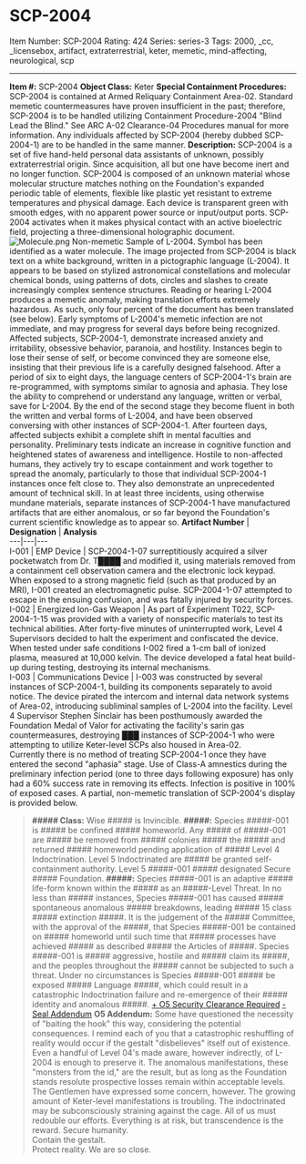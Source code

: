 # SCP-2004
Item Number: SCP-2004
Rating: 424
Series: series-3
Tags: 2000, _cc, _licensebox, artifact, extraterrestrial, keter, memetic, mind-affecting, neurological, scp

---

**Item #:** SCP-2004
**Object Class:** Keter
**Special Containment Procedures:** SCP-2004 is contained at Armed Reliquary Containment Area-02. Standard memetic countermeasures have proven insufficient in the past; therefore, SCP-2004 is to be handled utilizing Containment Procedure-2004 "Blind Lead the Blind." See ARC A-02 Clearance-04 Procedures manual for more information. Any individuals affected by SCP-2004 (hereby dubbed SCP-2004-1) are to be handled in the same manner.
**Description:** SCP-2004 is a set of five hand-held personal data assistants of unknown, possibly extraterrestrial origin. Since acquisition, all but one have become inert and no longer function. SCP-2004 is composed of an unknown material whose molecular structure matches nothing on the Foundation's expanded periodic table of elements, flexible like plastic yet resistant to extreme temperatures and physical damage. Each device is transparent green with smooth edges, with no apparent power source or input/output ports. SCP-2004 activates when it makes physical contact with an active bioelectric field, projecting a three-dimensional holographic document.
![Molecule.png](https://scp-wiki.wdfiles.com/local--files/scp-2004/Molecule.png)
Non-memetic Sample of L-2004. Symbol has been identified as a water molecule.
The image projected from SCP-2004 is black text on a white background, written in a pictographic language (L-2004). It appears to be based on stylized astronomical constellations and molecular chemical bonds, using patterns of dots, circles and slashes to create increasingly complex sentence structures. Reading or hearing L-2004 produces a memetic anomaly, making translation efforts extremely hazardous. As such, only four percent of the document has been translated (see below).
Early symptoms of L-2004's memetic infection are not immediate, and may progress for several days before being recognized. Affected subjects, SCP-2004-1, demonstrate increased anxiety and irritability, obsessive behavior, paranoia, and hostility. Instances begin to lose their sense of self, or become convinced they are someone else, insisting that their previous life is a carefully designed falsehood. After a period of six to eight days, the language centers of SCP-2004-1's brain are re-programmed, with symptoms similar to agnosia and aphasia. They lose the ability to comprehend or understand any language, written or verbal, save for L-2004. By the end of the second stage they become fluent in both the written and verbal forms of L-2004, and have been observed conversing with other instances of SCP-2004-1.
After fourteen days, affected subjects exhibit a complete shift in mental faculties and personality. Preliminary tests indicate an increase in cognitive function and heightened states of awareness and intelligence. Hostile to non-affected humans, they actively try to escape containment and work together to spread the anomaly, particularly to those that individual SCP-2004-1 instances once felt close to. They also demonstrate an unprecedented amount of technical skill. In at least three incidents, using otherwise mundane materials, separate instances of SCP-2004-1 have manufactured artifacts that are either anomalous, or so far beyond the Foundation's current scientific knowledge as to appear so.
**Artifact Number** | **Designation** | **Analysis**  
---|---|---  
I-001 | EMP Device | SCP-2004-1-07 surreptitiously acquired a silver pocketwatch from Dr. T████ and modified it, using materials removed from a containment cell observation camera and the electronic lock keypad. When exposed to a strong magnetic field (such as that produced by an MRI), I-001 created an electromagnetic pulse. SCP-2004-1-07 attempted to escape in the ensuing confusion, and was fatally injured by security forces.  
I-002 | Energized Ion-Gas Weapon | As part of Experiment T022, SCP-2004-1-15 was provided with a variety of nonspecific materials to test its technical abilities. After forty-five minutes of uninterrupted work, Level 4 Supervisors decided to halt the experiment and confiscated the device. When tested under safe conditions I-002 fired a 1-cm ball of ionized plasma, measured at 10,000 kelvin. The device developed a fatal heat build-up during testing, destroying its internal mechanisms.  
I-003 | Communications Device | I-003 was constructed by several instances of SCP-2004-1, building its components separately to avoid notice. The device pirated the intercom and internal data network systems of Area-02, introducing subliminal samples of L-2004 into the facility. Level 4 Supervisor Stephen Sinclair has been posthumously awarded the Foundation Medal of Valor for activating the facility's sarin gas countermeasures, destroying ███ instances of SCP-2004-1 who were attempting to utilize Keter-level SCPs also housed in Area-02.  
Currently there is no method of treating SCP-2004-1 once they have entered the second "aphasia" stage. Use of Class-A amnestics during the preliminary infection period (one to three days following exposure) has only had a 60% success rate in removing its effects. Infection is positive in 100% of exposed cases.
A partial, non-memetic translation of SCP-2004's display is provided below.
> **##### Class:** Wise ##### is Invincible.
> **#####:** Species #####-001 is ##### be confined ##### homeworld. Any ##### of #####-001 are ##### be removed from ##### colonies ##### the ##### and returned ##### homeworld pending application of ##### Level 4 Indoctrination. Level 5 Indoctrinated are ##### be granted self-containment authority. Level 5 #####-001 ##### designated Secure ##### Foundation.
> **#####:** Species #####-001 is an adaptive ##### life-form known within the ##### as an #####-Level Threat. In no less than ##### instances, Species #####-001 has caused ##### spontaneous anomalous ##### breakdowns, leading ##### 15 class ##### extinction #####. It is the judgement of the ##### Committee, with the approval of the #####, that Species #####-001 be contained on ##### homeworld until such time that ##### processes have achieved ##### as described ##### the Articles of #####. Species #####-001 is ##### aggressive, hostile and ##### claim its #####, and the peoples throughout the ##### cannot be subjected to such a threat. Under no circumstances is Species #####-001 ##### be exposed ##### Language #####, which could result in a catastrophic Indoctrination failure and re-emergence of their ##### identity and anomalous #####.
[\+ O5 Security Clearance Required](javascript:;)
[\- Seal Addendum](javascript:;)
> **O5 Addendum:** Some have questioned the necessity of "baiting the hook" this way, considering the potential consequences. I remind each of you that a catastrophic reshuffling of reality would occur if the gestalt "disbelieves" itself out of existence. Even a handful of Level 04's made aware, however indirectly, of L-2004 is enough to preserve it. The anomalous manifestations, these "monsters from the id," are the result, but as long as the Foundation stands resolute prospective losses remain within acceptable levels.
> The Gentlemen have expressed some concern, however. The growing amount of Keter-level manifestations is troubling. The indoctrinated may be subconsciously straining against the cage. All of us must redouble our efforts. Everything is at risk, but transcendence is the reward.
> Secure humanity.  
>  Contain the gestalt.  
>  Protect reality.
> We are so close.